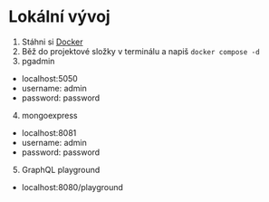 
# Lokální vývoj

1. Stáhni si [Docker](https://docs.docker.com/desktop/windows/install/)
2. Běž do projektové složky v terminálu a napiš `docker compose -d`
3. pgadmin
  -  localhost:5050
  -  username: admin
  -  password: password
4. mongoexpress
  - localhost:8081
  - username: admin
  - password: password
5. GraphQL playground
  - localhost:8080/playground
